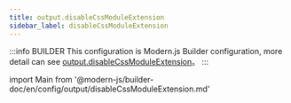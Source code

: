 ```yaml
---
title: output.disableCssModuleExtension
sidebar_label: disableCssModuleExtension
---
```


:::info BUILDER
This configuration is Modern.js Builder configuration, more detail can see [output.disableCssModuleExtension](https://modernjs.dev/builder/zh/api/config-output.html#output-disablecssmoduleextension)。
:::

import Main from '@modern-js/builder-doc/en/config/output/disableCssModuleExtension.md'

<Main />
